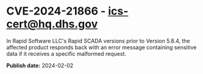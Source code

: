 # CVE-2024-21866 - ics-cert@hq.dhs.gov

In Rapid Software LLC's Rapid SCADA versions prior to Version 5.8.4, the affected product responds back with an error message containing sensitive data if it receives a specific malformed request.


**Publish date:** 2024-02-02
